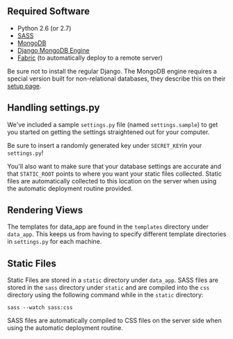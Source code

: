 ## Required Software
- Python 2.6 (or 2.7)
- [SASS](http://sass-lang.com/)
- [MongoDB](http://www.mongodb.org/downloads)
- [Django MongoDB Engine](http://django-mongodb.org/topics/setup.html)
- [Fabric](http://fabfile.org/) (to automatically deploy to a remote server)

Be sure not to install the regular Django.  The MongoDB engine requires a special version built for non-relational databases, they describe this on their [setup page](http://django-mongodb.org/topics/setup.html).


## Handling settings.py

We've included a sample `settings.py` file (named `settings.sample`) to get you started on getting the settings straightened out for your computer.

Be sure to insert a randomly generated key under `SECRET_KEY`in your `settings.py`!

You'll also want to make sure that your database settings are accurate and that `STATIC_ROOT` points to where you want your static files collected.  Static files are automatically collected to this location on the server when using the automatic deployment routine provided.

## Rendering Views

The templates for data_app are found in the `templates` directory under `data_app`.  This keeps us from having to specify different template directories in `settings.py` for each machine.

## Static Files

Static Files are stored in a `static` directory under `data_app`.  SASS files are stored in the `sass` directory under `static` and are compiled into the `css` directory using the following command while in the `static` directory:

    sass --watch sass:css

SASS files are automatically compiled to CSS files on the server side when using the automatic deployment routine.